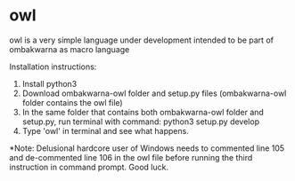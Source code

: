 # owl
owl is a very simple language under development intended to be part of ombakwarna as macro language

Installation instructions:

1) Install python3
2) Download ombakwarna-owl folder and setup.py files (ombakwarna-owl folder contains the owl file)
3) In the same folder that contains both ombakwarna-owl folder and setup.py, run terminal with command: python3 setup.py develop
4) Type 'owl' in terminal and see what happens.

*Note: Delusional hardcore user of Windows needs to commented line 105 and de-commented line 106 in the owl file before running the third instruction in command prompt. Good luck.
